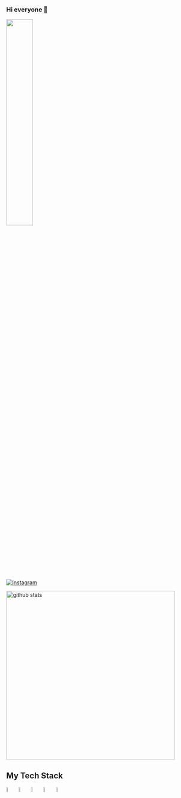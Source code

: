 ### Hi everyone 👋
<img src="https://i.pinimg.com/originals/05/01/1c/05011ce8b4b326ed62c70f3eab93f913.gif" width="37.50%" height="auto"/>

## 

[![Instagram](https://img.shields.io/badge/-Instagram-D83A7C?style=flat&logo=Instagram&logoColor=white)](https://www.instagram.com/glieira/)


<!--
**g-lieira/g-lieira** is a ✨ _special_ ✨ repository because its `README.md` (this file) appears on your GitHub profile.

Here are some ideas to get you started:

- 🔭 I’m currently working on ...
- 🌱 I’m currently learning ...
- 👯 I’m looking to collaborate on ...
- 🤔 I’m looking for help with ...
- 💬 Ask me about ...
- 📫 How to reach me: ...
- 😄 Pronouns: ...
- ⚡ Fun fact: ...
-->


<img src="https://github-readme-stats.vercel.app/api?username=g-lieira&border_color=1a1b27&show_icons=true&theme=radical&hide=issues" alt="github stats" width="450"> 

## My Tech Stack
<img src="https://cdn.jsdelivr.net/gh/devicons/devicon/icons/html5/html5-original.svg" width="5.8%"> <img src="https://cdn.jsdelivr.net/gh/devicons/devicon/icons/css3/css3-original.svg" width="5.8%"/> <img src="https://cdn.jsdelivr.net/gh/devicons/devicon/icons/javascript/javascript-original.svg" width="5.8%"/> <img src="https://cdn.jsdelivr.net/gh/devicons/devicon/icons/c/c-original.svg" width="5.8%"/> <img src="https://cdn.jsdelivr.net/gh/devicons/devicon/icons/java/java-original.svg" width="5.8%"/>





